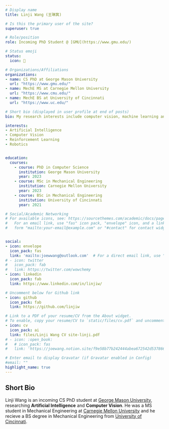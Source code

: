 ```yaml
---
# Display name
title: Linji Wang (王琳箕)

# Is this the primary user of the site?
superuser: true

# Role/position
role: Incoming PhD Student @ [GMU](https://www.gmu.edu/)

# Status emoji
status:
  icon: 🥳

# Organizations/Affiliations
organizations:
- name: CS PhD at George Mason University
  url: "https://www.gmu.edu/"
- name: MechE MS at Carnegie Mellon University
  url: "https://www.cmu.edu/"
- name: MechE BS at University of Cincinnati
  url: "https://www.uc.edu/"

# Short bio (displayed in user profile at end of posts)
bio: My research interests include computer vision, machine learning and reinforcement learning.

interests:
- Artificial Intelligence
- Computer Vision
- Reinforcement Learning
- Robotics


education:
  courses:
    - course: PhD in Computer Science
      institution: George Mason University
      year: 2023
    - course: MSc in Mechanical Engineering
      institution: Carnegie Mellon University
      year: 2023
    - course: BSc in Mechanical Engineering
      institution: University of Cincinnati
      year: 2021

# Social/Academic Networking
# For available icons, see: https://sourcethemes.com/academic/docs/page-builder/#icons
#   For an email link, use "fas" icon pack, "envelope" icon, and a link in the
#   form "mailto:your-email@example.com" or "#contact" for contact widget.


social:
- icon: envelope
  icon_pack: fas
  link: 'mailto:joewwang@outlook.com'  # For a direct email link, use "mailto:test@example.org".
# - icon: twitter
#   icon_pack: fab
#   link: https://twitter.com/wowchemy
- icon: linkedin
  icon_pack: fab
  link: https://www.linkedin.com/in/linjiw/

# Uncomment below for Github link
- icon: github
  icon_pack: fab
  link: https://github.com/linjiw

# Link to a PDF of your resume/CV from the About widget.
# To enable, copy your resume/CV to `static/files/cv.pdf` and uncomment the lines below.
- icon: cv
  icon_pack: ai
  link: files/Linji Wang CV site-linji.pdf
# - icon: :open_book:
#   # icon_pack: fas
#   link: 'https://joewang.notion.site/f9e58b77b242444abea672542d537866?v=ff94b5d39c174fb6a99a54ffaf7f5a35'

# Enter email to display Gravatar (if Gravatar enabled in Config)
#email: ""
highlight_name: true
---
```


<!-- ## Current
I'm looking for Ph.D. position in computer science. -->

## Short Bio

Linji Wang is an incoming CS PhD student at [George Mason University](https://www.gmu.edu/), researching **Artificial Intelligence** and **Computer Vision**. He was a MS student in Mechanical Engineering at [Carnegie Mellon University](https://www.cmu.edu/) and he recieve a BS degree in Mechanical Engineering from [University of Cincinnati](https://www.uc.edu/).
<!-- {style="text-align: justify;"} -->


